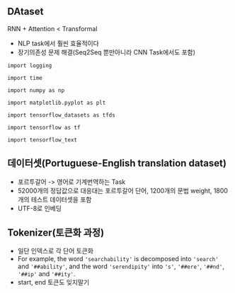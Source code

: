 ## DAtaset
RNN + Attention < Transformal
- NLP task에서 훨씬 효율적이다
- 장기의존성 문제 해결(Seq2Seq 뿐만아니라 CNN Task에서도 포함)
```필요묘듈 (pytorch보다 tensorflow 사용)
import logging

import time

import numpy as np

import matplotlib.pyplot as plt

import tensorflow_datasets as tfds

import tensorflow as tf

import tensorflow_text

```
## 데이터셋(Portuguese-English translation dataset)
- 포르투갈어 -> 영어로 기계번역하는 Task
- 52000개의 정답값으로 대응대는 포르투갈어 단어, 1200개의 문법 weight, 1800개의 테스트 데이터셋을 포함
- UTF-8로 인베딩

## Tokenizer(토큰화 과정)
- 일단 인덱스로 각 단어 토큰화
- For example, the word `'searchability'` is decomposed into `'search'` and `'##ability'`, and the word `'serendipity'` into `'s'`, `'##ere'`, `'##nd'`, `'##ip'` and `'##ity'`.
- start, end 토큰도 잊지말기


